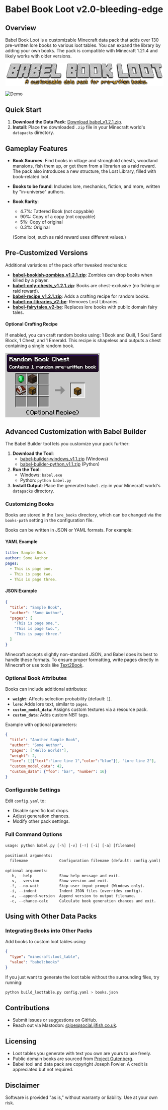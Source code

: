 # Babel Book Loot v2.0-bleeding-edge

## Overview
Babel Book Loot is a customizable Minecraft data pack that adds over 130 pre-written lore books to various loot tables. You can expand the library by adding your own books. The pack is compatible with Minecraft 1.21.4 and likely works with older versions.

![Logo](readme_images/logo.png)

![Demo](readme_images/babel.gif)

## Quick Start
1. **Download the Data Pack**: [Download babel_v1.2.1.zip](https://github.com/JiFish/babel/releases/download/v1.1/babel_v1.2.1.zip).
2. **Install**: Place the downloaded `.zip` file in your Minecraft world's `datapacks` directory.

## Gameplay Features
- **Book Sources**: Find books in village and stronghold chests, woodland mansions, fish them up, or get them from a librarian as a raid reward. The pack also introduces a new structure, the Lost Library, filled with book-related loot.
- **Books to be found**: Includes lore, mechanics, fiction, and more, written by "in-universe" authors.
- **Book Rarity**:
  - 4.7%: Tattered Book (not copyable)
  - 90%: Copy of a copy (not copyable)
  - 5%: Copy of original
  - 0.3%: Original

  (Some loot, such as raid reward uses different values.)

## Pre-Customized Versions
Additional variations of the pack offer tweaked mechanics:
- **[babel-bookish-zombies_v1.2.1.zip](https://github.com/JiFish/babel/releases/download/v1.2.1/babel-bookish-zombies_v1.1.zip)**: Zombies can drop books when killed by a player.
- **[babel-only-chests_v1.2.1.zip](https://github.com/JiFish/babel/releases/download/v1.1/babel-only-chests_v1.1.zip)**: Books are chest-exclusive (no fishing or raid reward).
- **[babel-recipe_v1.2.1.zip](https://github.com/JiFish/babel/releases/download/v1.1/babel-recipe_v1.1.zip)**: Adds a crafting recipe for random books.
- **[babel-no-libraries_v2-be]()**: Removes Lost Libraries.
- **[babel-fairytales_v2-be]()**: Replaces lore books with public domain fairy tales.

#### Optional Crafting Recipe
If enabled, you can craft random books using: 1 Book and Quill, 1 Soul Sand Block, 1 Chest, and 1 Emerald. This recipe is shapeless and outputs a chest containing a single random book.

![Recipe Image](readme_images/optional_recipe.png)

## Advanced Customization with Babel Builder
The Babel Builder tool lets you customize your pack further:

1. **Download the Tool**:
   - [babel-builder-windows_v1.1.zip](https://github.com/JiFish/babel/releases) (Windows)
   - [babel-builder-python_v1.1.zip](https://github.com/JiFish/babel/releases) (Python)
2. **Run the Tool**:
   - Windows: `babel.exe`
   - Python: `python babel.py`
3. **Install Output**: Place the generated `babel.zip` in your Minecraft world's `datapacks` directory.

### Customizing Books
Books are stored in the `lore_books` directory, which can be changed via the `books-path` setting in the configuration file.

Books can be written in JSON or YAML formats. For example:

#### YAML Example
```yaml
title: Sample Book
author: Some Author
pages:
  - This is page one.
  - This is page two.
  - This is page three.
```

#### JSON Example
```json
{
  "title": "Sample Book",
  "author": "Some Author",
  "pages": [
    "This is page one.",
    "This is page two.",
    "This is page three."
  ]
}
```

Minecraft accepts slightly non-standard JSON, and Babel does its best to handle these formats. To ensure proper formatting, write pages directly in Minecraft or use tools like [Text2Book](https://thewilley.github.io/Text2Book/).

### Optional Book Attributes
Books can include additional attributes:
- **`weight`**: Affects selection probability (default: `1`).
- **`lore`**: Adds lore text, similar to `pages`.
- **`custom_model_data`**: Assigns custom textures via a resource pack.
- **`custom_data`**: Adds custom NBT tags.

Example with optional parameters:
```json
{
  "title": "Another Sample Book",
  "author": "Some Author",
  "pages": ["Hello World!"],
  "weight": 2,
  "lore": [[{"text":"Lore line 1","color":"blue"}], "Lore line 2"],
  "custom_model_data": 42,
  "custom_data": {"foo": "bar", "number": 16}
}
```

### Configurable Settings
Edit `config.yaml` to:
- Disable specific loot drops.
- Adjust generation chances.
- Modify other pack settings.

### Full Command Options
```
usage: python babel.py [-h] [-v] [-!] [-i] [-a] [filename]

positional arguments:
  filename              Configuration filename (default: config.yaml)

optional arguments:
  -h, --help            Show help message and exit.
  -v, --version         Show version and exit.
  -!, --no-wait         Skip user input prompt (Windows only).
  -i, --indent          Indent JSON files (overrides config).
  -a, --append-version  Append version to output filename.
  -c, --chance-calc     Calculate book generation chances and exit.
```

## Using with Other Data Packs
### Integrating Books into Other Packs
Add books to custom loot tables using:
```json
{
  "type": "minecraft:loot_table",
  "value": "babel:books"
}
```

If you just want to generate the loot table without the surrounding files, try running:

```bash
python build_loottable.py config.yaml > books.json
```

## Contributions
- Submit issues or suggestions on GitHub.
- Reach out via Mastodon: [@joe@social.jifish.co.uk](https://social.jifish.co.uk/@joe).

## Licensing
- Loot tables you generate with text you own are yours to use freely.
- Public domain books are sourced from [Project Gutenberg](https://www.gutenberg.org/).
- Babel tool and data pack are copyright Joseph Fowler. A credit is appreciated but not required.

## Disclaimer
Software is provided "as is," without warranty or liability. Use at your own risk.
